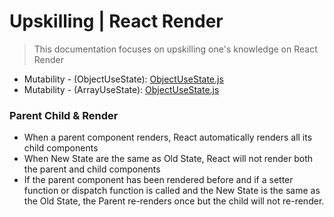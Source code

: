 # Upskilling | React Render
> This documentation focuses on upskilling one's knowledge on React Render

* Mutability - (ObjectUseState): [ObjectUseState.js](https://github.com/rolandexplore93/react-render-demo/blob/master/src/Components/ImmutableState/ObjectUseState.js)
* Mutability - (ArrayUseState): [ObjectUseState.js](https://github.com/rolandexplore93/react-render-demo/blob/master/src/Components/ImmutableState/ArrayUseState.js)


### Parent Child & Render
- When a parent component renders, React automatically renders all its child components
- When New State are the same as Old State, React will not render both the parent and child components
- If the parent component has been rendered before and if a setter function or dispatch function is called and the New State is the same as the Old State, the Parent re-renders once but the child will not re-render.